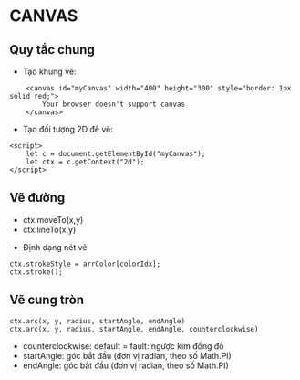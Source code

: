# CANVAS

## Quy tắc chung
* Tạo khung vẽ:
```
    <canvas id="myCanvas" width="400" height="300" style="border: 1px solid red;">
        Your browser doesn't support canvas
    </canvas>
```
* Tạo đối tượng 2D để vẽ:
```
<script>
    let c = document.getElementById("myCanvas");
    let ctx = c.getContext("2d");
</script>
```

## Vẽ đường
- ctx.moveTo(x,y)
- ctx.lineTo(x,y)

* Định dạng nét vẽ
```
ctx.strokeStyle = arrColor[colorIdx];
ctx.stroke();
```

## Vẽ cung tròn
```
ctx.arc(x, y, radius, startAngle, endAngle)
ctx.arc(x, y, radius, startAngle, endAngle, counterclockwise)
```
* counterclockwise: default = fault: ngược kim đồng đồ
* startAngle: góc bắt đầu (đơn vị radian, theo số Math.PI)
* endAngle: góc bắt đầu (đơn vị radian, theo số Math.PI)